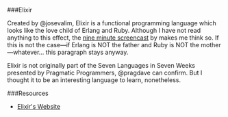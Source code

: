 ###Elixir

Created by @josevalim, Elixir is a functional programming language which looks like the love child of Erlang and Ruby. Although I have not read anything to this effect, the [nine minute screencast]() by []() makes me think so. If this is not the case—if Erlang is NOT the father and Ruby is NOT the mother—whatever… this paragraph stays anyway.

Elixir is not originally part of the Seven Languages in Seven Weeks presented by Pragmatic Programmers, @pragdave can confirm. But I thought it to be an interesting language to learn, nonetheless.

###Resources

+ [Elixir's Website](http://elixir-lang.org)